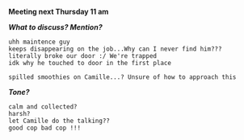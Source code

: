 **Meeting next Thursday 11 am**

***What to discuss? Mention?***

	uhh maintence guy 
	keeps disappearing on the job...Why can I never find him???
	literally broke our door :/ We're trapped
	idk why he touched to door in the first place
	
	spilled smoothies on Camille...? Unsure of how to approach this

***Tone?***

	calm and collected? 
	harsh?
	let Camille do the talking?? 
	good cop bad cop !!!

